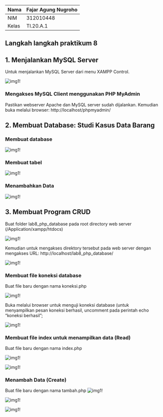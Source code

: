 | Nama      | Fajar Agung Nugroho |
| ----------- | ----------- |
| NIM     | 312010448       |
| Kelas   | TI.20.A.1        |

## Langkah langkah praktikum 8

## 1. Menjalankan MySQL Server
Untuk menjalankan MySQL Server dari menu XAMPP Control.

![img1!](assets/img/1/1.png)

### Mengakses MySQL Client menggunakan PHP MyAdmin
Pastikan webserver Apache dan MySQL server sudah dijalankan. Kemudian buka melalui browser: http://localhost/phpmyadmin/

## 2. Membuat Database: Studi Kasus Data Barang

### Membuat database
![img1!](assets/img/2/1.png)

### Membuat tabel
![img1!](assets/img/2/2.png)

### Menambahkan Data
![img1!](assets/img/2/3.png)

## 3. Membuat Program CRUD
Buat folder lab8_php_database pada root directory web server (/Application/xampp/htdocs)

![img1!](assets/img/3/1.png)

Kemudian untuk mengakses direktory tersebut pada web server dengan mengakses URL:
http://localhost/lab8_php_database/

![img1!](assets/img/3/2.png)

### Membuat file koneksi database
Buat file baru dengan nama koneksi.php

![img1!](assets/img/3/3.png)

Buka melalui browser untuk menguji koneksi database (untuk menyampilkan pesan koneksi berhasil, uncomment pada perintah echo “koneksi berhasil”;

![img1!](assets/img/3/4.png)

### Membuat file index untuk menampilkan data (Read)
Buat file baru dengan nama index.php

![img1!](assets/img/3/55.png)

![img1!](assets/img/3/66.png)

### Menambah Data (Create)
Buat file baru dengan nama tambah.php
![img1!](assets/img/3/7.png)

![img1!](assets/img/3/8.png)

![img1!](assets/img/3/9.png)